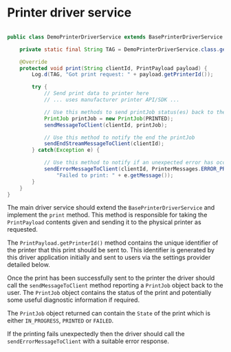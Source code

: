 # Printer driver service

```java

public class DemoPrinterDriverService extends BasePrinterDriverService {

    private static final String TAG = DemoPrinterDriverService.class.getSimpleName();

    @Override
    protected void print(String clientId, PrintPayload payload) {
        Log.d(TAG, "Got print request: " + payload.getPrinterId());

        try {
            // Send print data to printer here
            // ... uses manufacturer printer API/SDK ...

            // Use this methods to send printJob status(es) back to the client
            PrintJob printJob = new PrintJob(PRINTED);
            sendMessageToClient(clientId, printJob);

            // Use this method to notify the end the printJob
            sendEndStreamMessageToClient(clientId);
        } catch(Exception e) {

            // Use this method to notify if an unexpected error has occurred
            sendErrorMessageToClient(clientId, PrinterMessages.ERROR_PRINT_FAILED,
                "Failed to print: " + e.getMessage());
        }
    }
}

```

The main driver service should extend the `BasePrinterDriverService` and implement the `print` method. This method is responsible for taking the `PrintPayload` contents given and sending it to the physical printer as requested.

The `PrintPayload.getPrinterId()` method contains the unique identifier of the printer that this print should be sent to. This identifier is generated by this driver application initially and sent to users via the settings provider detailed below.

Once the print has been successfully sent to the printer the driver should call the `sendMessageToClient` method reporting a `PrintJob` object back to the user. The `PrintJob` object contains the status of the print and potentially some useful diagnostic information if required.

The `PrintJob` object returned can contain the `State` of the print which is either `IN_PROGRESS`, `PRINTED` or `FAILED`.

If the printing fails unexpectedly then the driver should call the `sendErrorMessageToClient` with a suitable error response.
